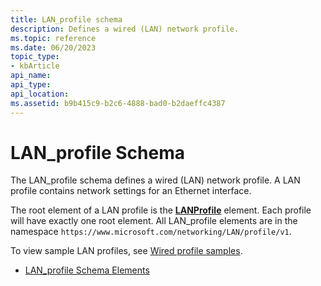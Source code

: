 ```yaml
---
title: LAN_profile schema
description: Defines a wired (LAN) network profile.
ms.topic: reference
ms.date: 06/20/2023
topic_type: 
- kbArticle
api_name: 
api_type: 
api_location: 
ms.assetid: b9b415c9-b2c6-4888-bad0-b2daeffc4387
---
```


# LAN_profile Schema

The LAN_profile schema defines a wired (LAN) network profile. A LAN profile contains network settings for an Ethernet interface.

The root element of a LAN profile is the [**LANProfile**](./lan-profileschema-lanprofile-element.md) element. Each profile will have exactly one root element. All LAN_profile elements are in the namespace `https://www.microsoft.com/networking/LAN/profile/v1`.

To view sample LAN profiles, see [Wired profile samples](wired-profile-samples.md).

* [LAN\_profile Schema Elements](lan-profileschema-elements.md)
